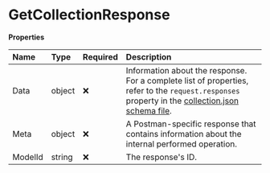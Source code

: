 # GetCollectionResponse

**Properties**

| Name    | Type   | Required | Description                                                                                                                                                                                                                    |
| :------ | :----- | :------- | :----------------------------------------------------------------------------------------------------------------------------------------------------------------------------------------------------------------------------- |
| Data    | object | ❌       | Information about the response. For a complete list of properties, refer to the `request.responses` property in the [collection.json schema file](https://schema.postman.com/collection/json/v1.0.0/draft-07/collection.json). |
| Meta    | object | ❌       | A Postman-specific response that contains information about the internal performed operation.                                                                                                                                  |
| ModelId | string | ❌       | The response's ID.                                                                                                                                                                                                             |

<!-- This file was generated by liblab | https://liblab.com/ -->
